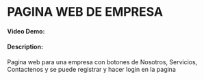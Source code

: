 # PAGINA WEB DE EMPRESA
#### Video Demo:  <URL HERE>
#### Description:
Pagina web para una empresa con botones de Nosotros, Servicios, Contactenos y se puede registrar y hacer login en la pagina
